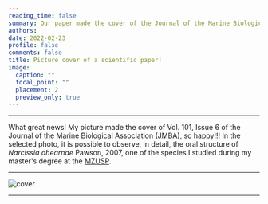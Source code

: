 ```yaml
--- 
reading_time: false
summary: Our paper made the cover of the Journal of the Marine Biological Association
authors:
date: 2022-02-23
profile: false
comments: false
title: Picture cover of a scientific paper!
image:
  caption: ""
  focal_point: ""
  placement: 2
  preview_only: true
---
```

---

What great news! My picture made the cover of Vol. 101, Issue 6 of the Journal of the Marine Biological Association ([JMBA](https://www.cambridge.org/core/journals/journal-of-the-marine-biological-association-of-the-united-kingdom/issue/D08CD8A986B13E560CCD7E9AE22C4FC7)), so happy!!!
In the selected photo, it is possible to observe, in detail, the oral structure of _Narcissia ahearnae_ Pawson, 2007, one of the species I studied during my master's degree at the [MZUSP](https://www.mz.usp.br).


---
![cover](https://raw.githubusercontent.com/rosanafcunha/rosanafcunha/master/content/post/cover/featured.jpg "cover")

---
